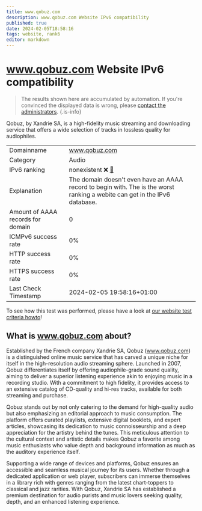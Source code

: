 ```yaml
---
title: www.qobuz.com
description: www.qobuz.com Website IPv6 compatibility
published: true
date: 2024-02-05T18:58:16
tags: website, rank6
editor: markdown
---
```


# www.qobuz.com Website IPv6 compatibility

> The results shown here are accumulated by automation. If you're convinced the displayed data is wrong, please [contact the administrators](/howto/chat). 
{.is-info}

Qobuz, by Xandrie SA, is a high-fidelity music streaming and downloading service that offers a wide selection of tracks in lossless quality for audiophiles.


|   |   |
| - | - |
| Domainname | www.qobuz.com
| Category | Audio |
| IPv6 ranking | nonexistent :x: [🔗](/howto/ranking) |
| Explanation | The domain doesn't even have an AAAA record to begin with. The is the worst ranking a webite can get in the IPv6 database. |
| Amount of AAAA records for domain | 0 |
| ICMPv6 success rate | 0%|
| HTTP success rate | 0% |
| HTTPS success rate | 0% |
| Last Check Timestamp | 2024-02-05 19:58:16+01:00 |

To see how this test was performed, please have a look at [our website test criteria howto](/howto/testcriteria/website)!


## What is www.qobuz.com about?
Established by the French company Xandrie SA, Qobuz (www.qobuz.com) is a distinguished online music service that has carved a unique niche for itself in the high-resolution audio streaming sphere. Launched in 2007, Qobuz differentiates itself by offering audiophile-grade sound quality, aiming to deliver a superior listening experience akin to enjoying music in a recording studio. With a commitment to high fidelity, it provides access to an extensive catalog of CD-quality and hi-res tracks, available for both streaming and purchase.

Qobuz stands out by not only catering to the demand for high-quality audio but also emphasizing an editorial approach to music consumption. The platform offers curated playlists, extensive digital booklets, and expert articles, showcasing its dedication to music connoisseurship and a deep appreciation for the artistry behind the tunes. This meticulous attention to the cultural context and artistic details makes Qobuz a favorite among music enthusiasts who value depth and background information as much as the auditory experience itself.

Supporting a wide range of devices and platforms, Qobuz ensures an accessible and seamless musical journey for its users. Whether through a dedicated application or web player, subscribers can immerse themselves in a library rich with genres ranging from the latest chart-toppers to classical and jazz rarities. With Qobuz, Xandrie SA has established a premium destination for audio purists and music lovers seeking quality, depth, and an enhanced listening experience.


